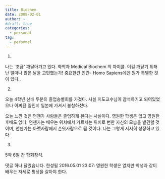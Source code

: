 ```yaml
---
title: Biochem
date: 2008-02-01
author: ~
#draft: true
categories:
  - personal
tag:
  - personal
---
```




1.

나는 '조금' 깨달아가고 있다.
화학과 Medical Biochem.의 차이를.
이걸 깨닫기 위해 난 얼마나 많은 날을 고민했는가!
중요한건 인간- 
Homo Sapiens에겐 뭔가 특별한 것이 있다..


2.

오늘 4학년 선배 두분의 졸업송별회를 가졌다. 사실 지도교수님이 참석하기고 되어있었으나 어찌된 일인지 일본에 가셔서 불참하셨다.

오늘 느낀 것은 언젠가 사람들은 졸업하게 된다는 사실이다. 영원한 학생은 없고 영원한 후배도 없다. 언젠가는 배우는 위치에서 가르치는 위치로 변한 자신의 모습을 발견할 것이며, 언젠가는 아랫사람에서 손윗사람으로 될 것이다. 나는 그렇게 서서히 성장하고 있다.


3.

5박 6일 간 학회참석.


 댓글 하나 달렸습니다.
한성필 2016.05.01 23:07: 
영원한 학생은 없지만 학생과 같이 배우는 자세로 평생을 살아야 한다.




